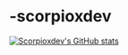 # -scorpioxdev
[![Scorpioxdev's GitHub stats](https://github-readme-stats.vercel.app/api?username=scorpioxdev)](https://github.com/anuraghazra/github-readme-stats)
